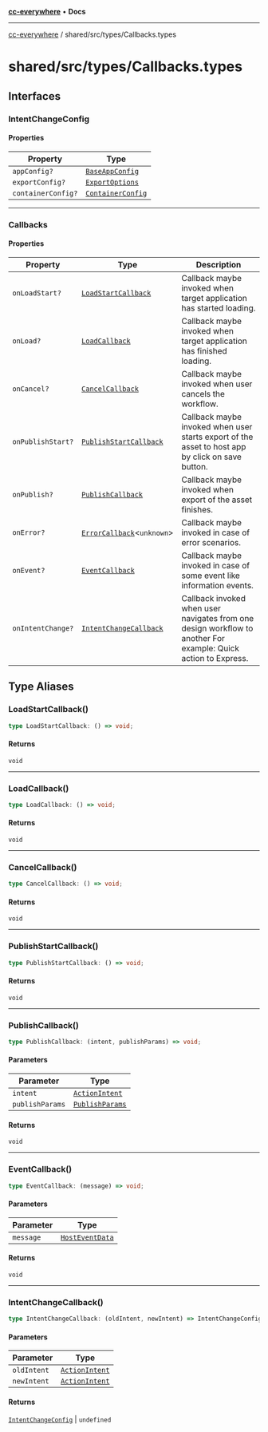 [**cc-everywhere**](../../../index.md) • **Docs**

***

[cc-everywhere](../../../index.md) / shared/src/types/Callbacks.types

# shared/src/types/Callbacks.types

## Interfaces

### IntentChangeConfig

#### Properties

| Property | Type |
| ------ | ------ |
| `appConfig?` | [`BaseAppConfig`](DesignConfig.md#baseappconfig) |
| `exportConfig?` | [`ExportOptions`](ExportConfig.md#exportoptions) |
| `containerConfig?` | [`ContainerConfig`](ContainerConfig.md#containerconfig) |

***

### Callbacks

#### Properties

| Property | Type | Description |
| ------ | ------ | ------ |
| `onLoadStart?` | [`LoadStartCallback`](Callbacks.md#loadstartcallback) | Callback maybe invoked when target application has started loading. |
| `onLoad?` | [`LoadCallback`](Callbacks.md#loadcallback) | Callback maybe invoked when target application has finished loading. |
| `onCancel?` | [`CancelCallback`](Callbacks.md#cancelcallback) | Callback maybe invoked when user cancels the workflow. |
| `onPublishStart?` | [`PublishStartCallback`](Callbacks.md#publishstartcallback) | Callback maybe invoked when user starts export of the asset to host app by click on save button. |
| `onPublish?` | [`PublishCallback`](Callbacks.md#publishcallback) | Callback maybe invoked when export of the asset finishes. |
| `onError?` | [`ErrorCallback`](../error/CCEverywhereError.md#errorcallbackt)\<`unknown`\> | Callback maybe invoked in case of error scenarios. |
| `onEvent?` | [`EventCallback`](Callbacks.md#eventcallback) | Callback maybe invoked in case of some event like information events. |
| `onIntentChange?` | [`IntentChangeCallback`](Callbacks.md#intentchangecallback) | Callback invoked when user navigates from one design workflow to another For example: Quick action to Express. |

## Type Aliases

### LoadStartCallback()

```ts
type LoadStartCallback: () => void;
```

#### Returns

`void`

***

### LoadCallback()

```ts
type LoadCallback: () => void;
```

#### Returns

`void`

***

### CancelCallback()

```ts
type CancelCallback: () => void;
```

#### Returns

`void`

***

### PublishStartCallback()

```ts
type PublishStartCallback: () => void;
```

#### Returns

`void`

***

### PublishCallback()

```ts
type PublishCallback: (intent, publishParams) => void;
```

#### Parameters

| Parameter | Type |
| ------ | ------ |
| `intent` | [`ActionIntent`](ActionIntent.md#actionintent) |
| `publishParams` | [`PublishParams`](PublishParams.md#publishparams) |

#### Returns

`void`

***

### EventCallback()

```ts
type EventCallback: (message) => void;
```

#### Parameters

| Parameter | Type |
| ------ | ------ |
| `message` | [`HostEventData`](../messenger/MessageData.md#hosteventdata) |

#### Returns

`void`

***

### IntentChangeCallback()

```ts
type IntentChangeCallback: (oldIntent, newIntent) => IntentChangeConfig | undefined;
```

#### Parameters

| Parameter | Type |
| ------ | ------ |
| `oldIntent` | [`ActionIntent`](ActionIntent.md#actionintent) |
| `newIntent` | [`ActionIntent`](ActionIntent.md#actionintent) |

#### Returns

[`IntentChangeConfig`](Callbacks.md#intentchangeconfig) \| `undefined`
